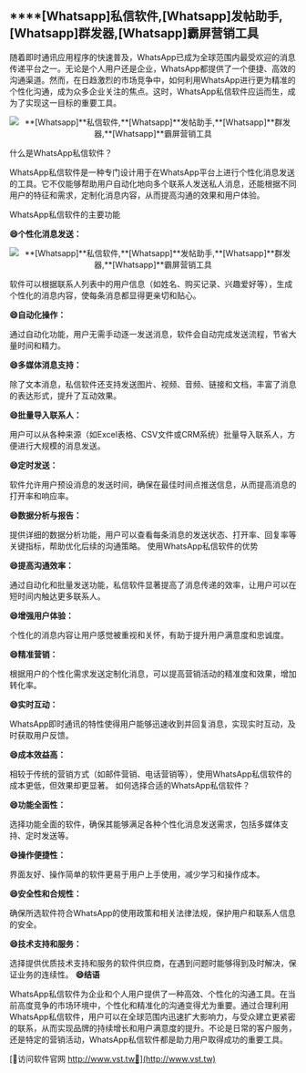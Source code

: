 ## ****[Whatsapp]**私信软件,**[Whatsapp]**发帖助手,**[Whatsapp]**群发器,**[Whatsapp]**霸屏营销工具**

随着即时通讯应用程序的快速普及，WhatsApp已成为全球范围内最受欢迎的消息传递平台之一。无论是个人用户还是企业，WhatsApp都提供了一个便捷、高效的沟通渠道。然而，在日趋激烈的市场竞争中，如何利用WhatsApp进行更为精准的个性化沟通，成为众多企业关注的焦点。这时，WhatsApp私信软件应运而生，成为了实现这一目标的重要工具。

 <center><img src="https://vst.tw/MP4/tuiguang/png/0.png" alt="**[Whatsapp]**私信软件,**[Whatsapp]**发帖助手,**[Whatsapp]**群发器,**[Whatsapp]**霸屏营销工具"></center>

什么是WhatsApp私信软件？

WhatsApp私信软件是一种专门设计用于在WhatsApp平台上进行个性化消息发送的工具。它不仅能够帮助用户自动化地向多个联系人发送私人消息，还能根据不同用户的特征和需求，定制化消息内容，从而提高沟通的效果和用户体验。

WhatsApp私信软件的主要功能

**😄个性化消息发送：**

 <center><img src="https://vst.tw/MP4/tuiguang/png/3.png" alt="**[Whatsapp]**私信软件,**[Whatsapp]**发帖助手,**[Whatsapp]**群发器,**[Whatsapp]**霸屏营销工具"></center>

软件可以根据联系人列表中的用户信息（如姓名、购买记录、兴趣爱好等），生成个性化的消息内容，使每条消息都显得更亲切和贴心。

**😄自动化操作：**

通过自动化功能，用户无需手动逐一发送消息，软件会自动完成发送流程，节省大量时间和精力。

**😄多媒体消息支持：**

除了文本消息，私信软件还支持发送图片、视频、音频、链接和文档，丰富了消息的表达形式，提升了互动效果。

**😄批量导入联系人：**

用户可以从各种来源（如Excel表格、CSV文件或CRM系统）批量导入联系人，方便进行大规模的消息发送。

**😄定时发送：**

软件允许用户预设消息的发送时间，确保在最佳时间点推送信息，从而提高消息的打开率和响应率。

**😄数据分析与报告：**

提供详细的数据分析功能，用户可以查看每条消息的发送状态、打开率、回复率等关键指标，帮助优化后续的沟通策略。
使用WhatsApp私信软件的优势

**😄提高沟通效率：**

通过自动化和批量发送功能，私信软件显著提高了消息传递的效率，让用户可以在短时间内触达更多联系人。

**😄增强用户体验：**

个性化的消息内容让用户感觉被重视和关怀，有助于提升用户满意度和忠诚度。

**😄精准营销：**

根据用户的个性化需求发送定制化消息，可以提高营销活动的精准度和效果，增加转化率。

**😄实时互动：**

WhatsApp即时通讯的特性使得用户能够迅速收到并回复消息，实现实时互动，及时获取用户反馈。

**😄成本效益高：**

相较于传统的营销方式（如邮件营销、电话营销等），使用WhatsApp私信软件的成本更低，但效果却更显著。
如何选择合适的WhatsApp私信软件？

**😄功能全面性：**

选择功能全面的软件，确保其能够满足各种个性化消息发送需求，包括多媒体支持、定时发送等。

**😄操作便捷性：**

界面友好、操作简单的软件更易于用户上手使用，减少学习和操作成本。

**😄安全性和合规性：**

确保所选软件符合WhatsApp的使用政策和相关法律法规，保护用户和联系人信息的安全。

**😄技术支持和服务：**

选择提供优质技术支持和服务的软件供应商，在遇到问题时能够得到及时解决，保证业务的连续性。
**😄结语**

WhatsApp私信软件为企业和个人用户提供了一种高效、个性化的沟通工具。在当前高度竞争的市场环境中，个性化和精准化的沟通变得尤为重要。通过合理利用WhatsApp私信软件，用户可以在全球范围内迅速扩大影响力，与受众建立更紧密的联系，从而实现品牌的持续增长和用户满意度的提升。不论是日常的客户服务，还是特定的营销活动，WhatsApp私信软件都是助力用户取得成功的重要工具。


[👻访问软件官网 http://www.vst.tw👻](http://www.vst.tw)
